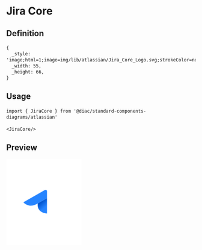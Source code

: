 # Jira Core

## Definition

```
{
  _style: 'image;html=1;image=img/lib/atlassian/Jira_Core_Logo.svg;strokeColor=none;',
  _width: 55,
  _height: 66,
}
```

## Usage

```
import { JiraCore } from '@diac/standard-components-diagrams/atlassian'

<JiraCore/>
```

## Preview

<img src="./jira-core.png" width="200"/>
